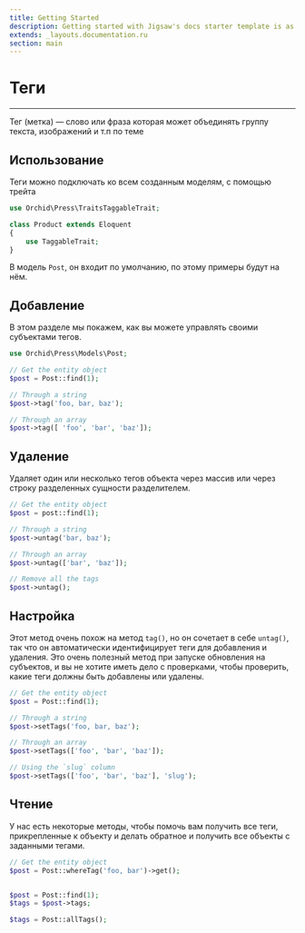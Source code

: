 ```yaml
---
title: Getting Started
description: Getting started with Jigsaw's docs starter template is as easy as 1, 2, 3.
extends: _layouts.documentation.ru
section: main
---
```


# Теги
----------

Тег (метка) — слово или фраза которая может объединять группу текста, изображений и т.п по теме 


## Использование

Теги можно подключать ко всем созданным моделям, с помощью трейта

```php
use Orchid\Press\TraitsTaggableTrait;

class Product extends Eloquent
{
    use TaggableTrait;
}
```


В модель `Post`, он входит по умолчанию, по этому примеры будут на нём.

## Добавление

В этом разделе мы покажем, как вы можете управлять своими субъектами тегов.

```php
use Orchid\Press\Models\Post;

// Get the entity object
$post = Post::find(1);

// Through a string
$post->tag('foo, bar, baz');

// Through an array
$post->tag([ 'foo', 'bar', 'baz']);
```




## Удаление

Удаляет один или несколько тегов объекта через массив или через строку разделенных сущности разделителем.

```php
// Get the entity object
$post = post::find(1);

// Through a string
$post->untag('bar, baz');

// Through an array
$post->untag(['bar', 'baz']);

// Remove all the tags
$post->untag();
```



## Настройка

Этот метод очень похож на метод `tag()`, но он сочетает в себе `untag()`, так что он автоматически идентифицирует теги для добавления и удаления. Это очень полезный метод при запуске обновления на субъектов, и вы не хотите иметь дело с проверками, чтобы проверить, какие теги должны быть добавлены или удалены.

```php
// Get the entity object
$post = Post::find(1);

// Through a string
$post->setTags('foo, bar, baz');

// Through an array
$post->setTags(['foo', 'bar', 'baz']);

// Using the `slug` column
$post->setTags(['foo', 'bar', 'baz'], 'slug');
```


## Чтение

У нас есть некоторые методы, чтобы помочь вам получить все теги, прикрепленные к объекту и делать обратное и получить все объекты с заданными тегами.

```php
// Get the entity object
$post = Post::whereTag('foo, bar')->get();


$post = Post::find(1);
$tags = $post->tags;

$tags = Post::allTags();
```

